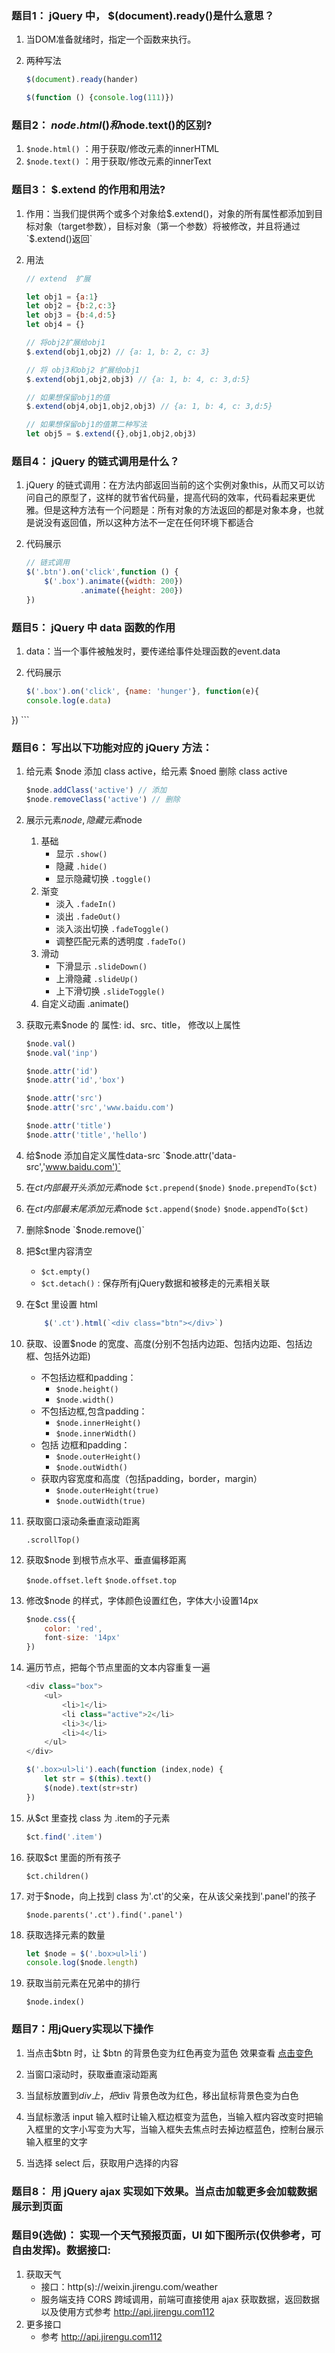### 题目1： jQuery 中， $(document).ready()是什么意思？
1. 当DOM准备就绪时，指定一个函数来执行。
2. 两种写法
    
    ```javascript
    $(document).ready(hander)
    
    $(function () {console.log(111)})
    ```

### 题目2： $node.html()和$node.text()的区别?
1. `$node.html()` ：用于获取/修改元素的innerHTML
2. `$node.text()` ：用于获取/修改元素的innerText
    
### 题目3： $.extend 的作用和用法? 
1. 作用：当我们提供两个或多个对象给$.extend()，对象的所有属性都添加到目标对象（target参数），目标对象（第一个参数）将被修改，并且将通过 `$.extend()返回`
2. 用法
    
    ```javascript
    // extend  扩展

    let obj1 = {a:1}
    let obj2 = {b:2,c:3}
    let obj3 = {b:4,d:5}
    let obj4 = {}
    
    // 将obj2扩展给obj1
    $.extend(obj1,obj2) // {a: 1, b: 2, c: 3}
    
    // 将 obj3和obj2 扩展给obj1
    $.extend(obj1,obj2,obj3) // {a: 1, b: 4, c: 3,d:5}
    
    // 如果想保留obj1的值
    $.extend(obj4,obj1,obj2,obj3) // {a: 1, b: 4, c: 3,d:5}
    
    // 如果想保留obj1的值第二种写法
    let obj5 = $.extend({},obj1,obj2,obj3)
    ```

### 题目4： jQuery 的链式调用是什么？
1. jQuery 的链式调用：在方法内部返回当前的这个实例对象this，从而又可以访问自己的原型了，这样的就节省代码量，提高代码的效率，代码看起来更优雅。但是这种方法有一个问题是：所有对象的方法返回的都是对象本身，也就是说没有返回值，所以这种方法不一定在任何环境下都适合 
2. 代码展示

    ```javascript
    // 链式调用
    $('.btn').on('click',function () {
        $('.box').animate({width: 200})
                .animate({height: 200})
    })
    ```    

### 题目5： jQuery 中 data 函数的作用
1. data：当一个事件被触发时，要传递给事件处理函数的event.data
2. 代码展示
    
    ```javascript
    $('.box').on('click', {name: 'hunger'}, function(e){
    console.log(e.data)
})
    ```

### 题目6： 写出以下功能对应的 jQuery 方法：
1. 给元素 $node 添加 class active，给元素 $noed 删除 class active
        
    ```javascript
    $node.addClass('active') // 添加
    $node.removeClass('active') // 删除
    ```
2. 展示元素$node, 隐藏元素$node
    1. 基础
        - 显示 `.show()`
        - 隐藏 `.hide()`
        - 显示隐藏切换 `.toggle()`
    2. 渐变
        - 淡入 `.fadeIn()`
        - 淡出 `.fadeOut()`
        - 淡入淡出切换 `.fadeToggle()`
        - 调整匹配元素的透明度 `.fadeTo()`
    3. 滑动
        - 下滑显示 `.slideDown()`
        - 上滑隐藏 `.slideUp()`
        - 上下滑切换 `.slideToggle()`
    4. 自定义动画 .animate()
    
3. 获取元素$node 的 属性: id、src、title， 修改以上属性
    
    ```javascript
    $node.val()
    $node.val('inp')
    
    $node.attr('id')
    $node.attr('id','box')
    
    $node.attr('src')
    $node.attr('src','www.baidu.com')
    
    $node.attr('title')
    $node.attr('title','hello')
    ```
4. 给$node 添加自定义属性data-src
    `$node.attr('data-src','www.baidu.com')`

5. 在$ct 内部最开头添加元素$node
    `$ct.prepend($node)`
    `$node.prependTo($ct)`

6. 在$ct 内部最末尾添加元素$node
    `$ct.append($node)`
    `$node.appendTo($ct)`

7. 删除$node
    `$node.remove()`

8. 把$ct里内容清空
    - `$ct.empty()`
    - `$ct.detach()` : 保存所有jQuery数据和被移走的元素相关联

9. 在$ct 里设置 html <div class="btn"></div>
    
    ```javascript
        $('.ct').html(`<div class="btn"></div>`)
    ```

10. 获取、设置$node 的宽度、高度(分别不包括内边距、包括内边距、包括边框、包括外边距)
    - 不包括边框和padding：
        - `$node.height()`
        - `$node.width()`
    - 不包括边框,包含padding：
        - `$node.innerHeight()`
        - `$node.innerWidth()`
    - 包括 边框和padding：
        - `$node.outerHeight()`
        - `$node.outWidth()`  
    - 获取内容宽度和高度（包括padding，border，margin）
        - `$node.outerHeight(true)`
        - `$node.outWidth(true)` 
    

11. 获取窗口滚动条垂直滚动距离
    
    `.scrollTop()`

12. 获取$node 到根节点水平、垂直偏移距离
    
    `$node.offset.left`
    `$node.offset.top`
    
13. 修改$node 的样式，字体颜色设置红色，字体大小设置14px

    ```javascript
    $node.css({
        color: 'red',
        font-size: '14px'
    })
    ```

14. 遍历节点，把每个节点里面的文本内容重复一遍
    
    ```javascript
    <div class="box">
        <ul>
            <li>1</li>
            <li class="active">2</li>
            <li>3</li>
            <li>4</li>
        </ul>
    </div>
    
    $('.box>ul>li').each(function (index,node) {
        let str = $(this).text()
        $(node).text(str+str)
    })
    ```

15. 从$ct 里查找 class 为 .item的子元素
    
    ```javascript
    $ct.find('.item')
    ```
    
16. 获取$ct 里面的所有孩子
    
    `$ct.children()`

17. 对于$node，向上找到 class 为'.ct'的父亲，在从该父亲找到'.panel'的孩子
    
    `$node.parents('.ct').find('.panel')`

18. 获取选择元素的数量
    
    ```javascript
    let $node = $('.box>ul>li')
    console.log($node.length)
    ```
    
19. 获取当前元素在兄弟中的排行
    
    `$node.index()`

### 题目7：用jQuery实现以下操作
1. 当点击$btn 时，让 $btn 的背景色变为红色再变为蓝色
    效果查看  [点击变色](http://js.jirengu.com/cemod/5/edit)

2. 当窗口滚动时，获取垂直滚动距离
3. 当鼠标放置到$div 上，把$div 背景色改为红色，移出鼠标背景色变为白色
4. 当鼠标激活 input 输入框时让输入框边框变为蓝色，当输入框内容改变时把输入框里的文字小写变为大写，当输入框失去焦点时去掉边框蓝色，控制台展示输入框里的文字
5. 当选择 select 后，获取用户选择的内容

### 题目8： 用 jQuery ajax 实现如下效果。当点击加载更多会加载数据展示到页面
### 题目9(选做)： 实现一个天气预报页面，UI 如下图所示(仅供参考，可自由发挥)。数据接口:

1. 获取天气
    - 接口：http(s)://weixin.jirengu.com/weather
    - 服务端支持 CORS 跨域调用，前端可直接使用 ajax 获取数据，返回数据以及使用方式参考 http://api.jirengu.com112
2. 更多接口
    - 参考 http://api.jirengu.com112


